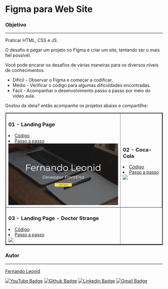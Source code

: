 # Figma para Web Site

### Objetivo
---

Praticar HTML, CSS e JS.

O desafio é pegar um projeto no Figma e criar um site, tentando ser o mais fiel possível.

Você pode encarar os desafios de várias maneiras para os diversos níveis de conhecimentos.

* Difícil   -   Observar o Figma e começar a codificar.
* Médio     -   Verificar o código para algumas dificuldades encontradas.
* Fácil     -   Acompanhar o desenvolvimento passo a passo por meio do vídeo aula. 

Gostou da ideia? então acompanhe os projetos abaixo e compartilhe:

<table border="2">
  <tr>
    <td>
        <h3>01 - Landing Page</h3>
        <li><a href="./01-FirstLandingPage/">Código</a></li>
        <li><a href="https://youtu.be/LvywYjDEK6I">Passo a passo</a></li>
        <a href="https://fernandoleonid.github.io/figma-to-website/01-FirstLandingPage/"><img src="./.images/01.gif" width="400px"></a>
    </td>
    <td>
      <h3>02 - Coca-Cola</h3>
      <li><a href="./02-coca-cola/">Código</a></li>
      <li><a href="https://youtu.be/cGrhSy7qhGg">Passo a passo</a></li>
      <a href="https://fernandoleonid.github.io/figma-to-website/02-coca-cola/"><img src="./.images/02.gif" width="400px"></a>
    </td>
  </tr>
    <tr>
    <td>
        <h3>03 - Landing Page - Doctor Strange</h3>
        <li><a href="./03-strange/">Código</a></li>
        <li><a href="https://youtu.be/24G8dGNUsXM">Passo a passo</a></li>
        <a href="https://fernandoleonid.github.io/figma-to-website/03-strange/"><img src="./.images/03.gif" width="400px"></a>
    </td>
  </tr>
</table>

### Autor
---
[Fernando Leonid](https://fernandoleonid.com.br/)

[![YouTube Badge](https://img.shields.io/badge/-YouTube-red?style=flat-square&logo=youtube&logoColor=white)](https://www.youtube.com/fernandoleonid) 
[![Github Badge](https://img.shields.io/badge/-Github-000?style=flat-square&logo=Github&logoColor=white)](https://github.com/fernandoleonid)
[![Linkedin Badge](https://img.shields.io/badge/-LinkedIn-blue?style=flat-square&logo)](https://www.linkedin.com/in/fernandoleonid/)
[![Gmail Badge](https://img.shields.io/badge/-Gmail-c14438?style=flat-square&logo=Gmail&logoColor=white)](mailto:fernandoleonid@gmail.com)
